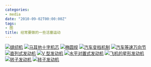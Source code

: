```yaml
---
categories:
- media
date: "2010-09-02T00:00:00Z"
tags:
- 图
title: 经常要做的一些活塞运动
---
```


[![缝纫机](http://lh3.ggpht.com/_oKL9t7fM3TU/TI87RbF2r1I/AAAAAAAABJA/VU70ggy6ijY/s160-c/15041B246-2.png)](http://lh3.ggpht.com/_oKL9t7fM3TU/TI87RbF2r1I/AAAAAAAABJA/VU70ggy6ijY/15041B246-2.gif?imgmax=640)
[![马耳他十字机芯](http://lh6.ggpht.com/_oKL9t7fM3TU/TI860WTZTVI/AAAAAAAABIc/TjbUa1qbx6Q/s160-c/15041635c-3.png)](http://lh6.ggpht.com/_oKL9t7fM3TU/TI860WTZTVI/AAAAAAAABIc/TjbUa1qbx6Q/15041635c-3.gif?imgmax=640)
[![椭圆规](http://lh3.ggpht.com/_oKL9t7fM3TU/TI860KmLVxI/AAAAAAAABIY/p6H4EISYnvk/s160-c/1504164I2-1.png)](http://lh3.ggpht.com/_oKL9t7fM3TU/TI860KmLVxI/AAAAAAAABIY/p6H4EISYnvk/1504164I2-1.gif?imgmax=640)
[![汽车变档机制](http://lh4.ggpht.com/_oKL9t7fM3TU/TI860f0rPoI/AAAAAAAABIg/aec-rtak7AA/s160-c/15041A410-4.png)](http://lh4.ggpht.com/_oKL9t7fM3TU/TI860f0rPoI/AAAAAAAABIg/aec-rtak7AA/15041A410-4.gif?imgmax=640)
[![汽车等速万向节](http://lh3.ggpht.com/_oKL9t7fM3TU/TI861LuHdJI/AAAAAAAABIk/fqdiVzzQM98/s160-c/15041B609-5.png)](http://lh3.ggpht.com/_oKL9t7fM3TU/TI861LuHdJI/AAAAAAAABIk/fqdiVzzQM98/15041B609-5.gif?imgmax=640)
[![直列式发动机](http://lh4.ggpht.com/_oKL9t7fM3TU/TI868EhIB0I/AAAAAAAABIw/nyvRDP2wjPc/s160-c/15041A1b-9.png)](http://lh4.ggpht.com/_oKL9t7fM3TU/TI868EhIB0I/AAAAAAAABIw/nyvRDP2wjPc/15041A1b-9.gif?imgmax=640)
[![V 型发动机](http://lh6.ggpht.com/_oKL9t7fM3TU/TI868dl5y7I/AAAAAAAABI0/QhMyHBZhxvc/s160-c/1504161022-10.png)](http://lh6.ggpht.com/_oKL9t7fM3TU/TI868dl5y7I/AAAAAAAABI0/QhMyHBZhxvc/1504161022-10.gif?imgmax=640)
[![水平对置式发动机](http://lh5.ggpht.com/_oKL9t7fM3TU/TI868pBPOcI/AAAAAAAABI4/IYy6ifPvyR0/s160-c/1504164Q6-11.png)](http://lh5.ggpht.com/_oKL9t7fM3TU/TI868pBPOcI/AAAAAAAABI4/IYy6ifPvyR0/1504164Q6-11.gif?imgmax=640)
[![飞机的星形发动机](http://lh6.ggpht.com/_oKL9t7fM3TU/TI86zzELCBI/AAAAAAAABIU/YMLfiMoWPrY/s160-c/1504162540-0.png)](http://lh6.ggpht.com/_oKL9t7fM3TU/TI86zzELCBI/AAAAAAAABIU/YMLfiMoWPrY/1504162540-0.gif?imgmax=640)
[![转子发动机](http://lh6.ggpht.com/_oKL9t7fM3TU/TI868CEGQWI/AAAAAAAABIs/OzUG9OX8xlo/s160-c/15041A5b-8.png)](http://lh6.ggpht.com/_oKL9t7fM3TU/TI868CEGQWI/AAAAAAAABIs/OzUG9OX8xlo/15041A5b-8.gif?imgmax=640)
[![转子发动机](http://lh5.ggpht.com/_oKL9t7fM3TU/TI8674_uLYI/AAAAAAAABIo/a4ywieGH29k/s160-c/1504163H5-7.png)](http://lh5.ggpht.com/_oKL9t7fM3TU/TI8674_uLYI/AAAAAAAABIo/a4ywieGH29k/1504163H5-7.gif?imgmax=640)
